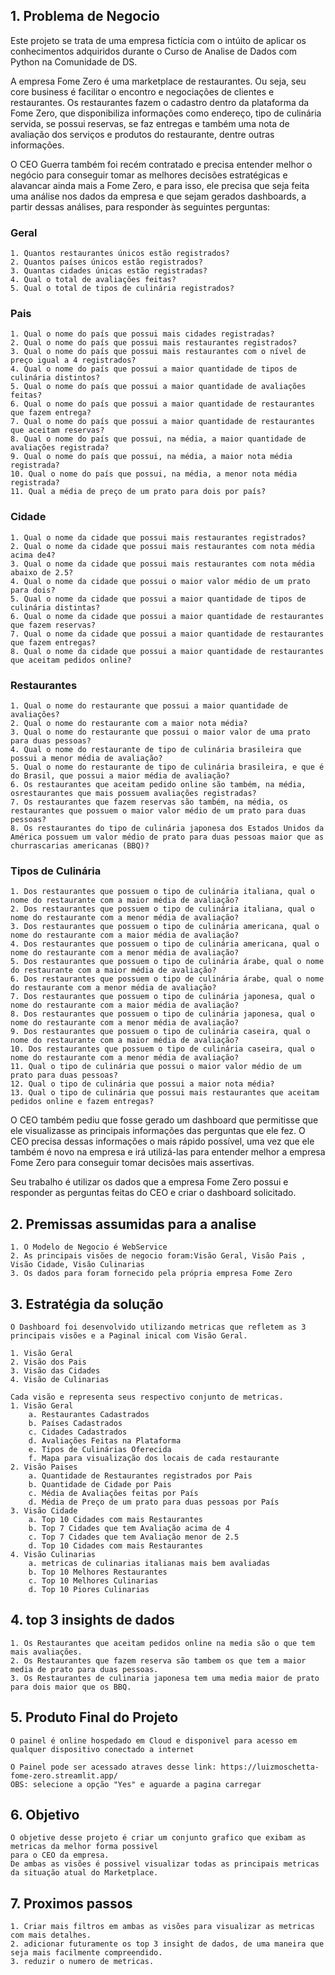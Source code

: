 ## 1. Problema de Negocio

Este projeto se trata de uma empresa fictícia com o intúito de aplicar os conhecimentos adquiridos durante o Curso de Analise de Dados com Python na Comunidade de DS. 

A empresa Fome Zero é uma marketplace de restaurantes. Ou seja, seu core business é facilitar o encontro e negociações de clientes e restaurantes. Os restaurantes fazem o cadastro dentro da plataforma da Fome Zero, que disponibiliza informações como endereço, tipo de culinária servida, se possui reservas, se faz entregas e também uma nota de avaliação dos serviços e produtos do restaurante, dentre outras informações.

O CEO Guerra também foi recém contratado e precisa entender melhor o negócio para conseguir tomar as melhores decisões estratégicas e alavancar ainda mais a Fome Zero, e para isso, ele precisa que seja feita uma análise nos dados da empresa e que sejam gerados dashboards, a partir dessas análises, para responder às seguintes perguntas:

### Geral
    1. Quantos restaurantes únicos estão registrados?
    2. Quantos países únicos estão registrados?
    3. Quantas cidades únicas estão registradas?
    4. Qual o total de avaliações feitas?
    5. Qual o total de tipos de culinária registrados?

### Pais
    1. Qual o nome do país que possui mais cidades registradas?
    2. Qual o nome do país que possui mais restaurantes registrados?
    3. Qual o nome do país que possui mais restaurantes com o nível de preço igual a 4 registrados?
    4. Qual o nome do país que possui a maior quantidade de tipos de culinária distintos?
    5. Qual o nome do país que possui a maior quantidade de avaliações feitas?
    6. Qual o nome do país que possui a maior quantidade de restaurantes que fazem entrega?
    7. Qual o nome do país que possui a maior quantidade de restaurantes que aceitam reservas?
    8. Qual o nome do país que possui, na média, a maior quantidade de avaliações registrada?
    9. Qual o nome do país que possui, na média, a maior nota média registrada?
    10. Qual o nome do país que possui, na média, a menor nota média registrada?
    11. Qual a média de preço de um prato para dois por país?

### Cidade
    1. Qual o nome da cidade que possui mais restaurantes registrados?
    2. Qual o nome da cidade que possui mais restaurantes com nota média acima de4?
    3. Qual o nome da cidade que possui mais restaurantes com nota média abaixo de 2.5?
    4. Qual o nome da cidade que possui o maior valor médio de um prato para dois?
    5. Qual o nome da cidade que possui a maior quantidade de tipos de culinária distintas?
    6. Qual o nome da cidade que possui a maior quantidade de restaurantes que fazem reservas?
    7. Qual o nome da cidade que possui a maior quantidade de restaurantes que fazem entregas?
    8. Qual o nome da cidade que possui a maior quantidade de restaurantes que aceitam pedidos online?

### Restaurantes
    1. Qual o nome do restaurante que possui a maior quantidade de avaliações?
    2. Qual o nome do restaurante com a maior nota média?
    3. Qual o nome do restaurante que possui o maior valor de uma prato para duas pessoas?
    4. Qual o nome do restaurante de tipo de culinária brasileira que possui a menor média de avaliação?
    5. Qual o nome do restaurante de tipo de culinária brasileira, e que é do Brasil, que possui a maior média de avaliação?
    6. Os restaurantes que aceitam pedido online são também, na média, osrestaurantes que mais possuem avaliações registradas?
    7. Os restaurantes que fazem reservas são também, na média, os restaurantes que possuem o maior valor médio de um prato para duas pessoas?
    8. Os restaurantes do tipo de culinária japonesa dos Estados Unidos da América possuem um valor médio de prato para duas pessoas maior que as churrascarias americanas (BBQ)?

### Tipos de Culinária
    1. Dos restaurantes que possuem o tipo de culinária italiana, qual o nome do restaurante com a maior média de avaliação?
    2. Dos restaurantes que possuem o tipo de culinária italiana, qual o nome do restaurante com a menor média de avaliação?
    3. Dos restaurantes que possuem o tipo de culinária americana, qual o nome do restaurante com a maior média de avaliação?
    4. Dos restaurantes que possuem o tipo de culinária americana, qual o nome do restaurante com a menor média de avaliação?
    5. Dos restaurantes que possuem o tipo de culinária árabe, qual o nome do restaurante com a maior média de avaliação?
    6. Dos restaurantes que possuem o tipo de culinária árabe, qual o nome do restaurante com a menor média de avaliação?
    7. Dos restaurantes que possuem o tipo de culinária japonesa, qual o nome do restaurante com a maior média de avaliação?
    8. Dos restaurantes que possuem o tipo de culinária japonesa, qual o nome do restaurante com a menor média de avaliação?
    9. Dos restaurantes que possuem o tipo de culinária caseira, qual o nome do restaurante com a maior média de avaliação?
    10. Dos restaurantes que possuem o tipo de culinária caseira, qual o nome do restaurante com a menor média de avaliação?
    11. Qual o tipo de culinária que possui o maior valor médio de um prato para duas pessoas?
    12. Qual o tipo de culinária que possui a maior nota média?
    13. Qual o tipo de culinária que possui mais restaurantes que aceitam pedidos online e fazem entregas?

O CEO também pediu que fosse gerado um dashboard que permitisse que ele visualizasse as principais informações das perguntas que ele fez. O CEO precisa dessas informações o mais rápido possível, uma vez que ele também é novo na empresa e irá utilizá-las para entender melhor a empresa Fome Zero para conseguir tomar decisões mais assertivas.

Seu trabalho é utilizar os dados que a empresa Fome Zero possui e responder as perguntas feitas do CEO e criar o dashboard solicitado.

## 2. Premissas assumidas para a analise
	1. O Modelo de Negocio é WebService
	2. As principais visões de negocio foram:Visão Geral, Visão Pais , Visão Cidade, Visão Culinarias
	3. Os dados para foram fornecido pela própria empresa Fome Zero

## 3. Estratégia da solução
	O Dashboard foi desenvolvido utilizando metricas que refletem as 3 principais visões e a Paginal inical com Visão Geral.

	1. Visão Geral
	2. Visão dos Pais
	3. Visão das Cidades
	4. Visão de Culinarias
	
	Cada visão e representa seus respectivo conjunto de metricas.
	1. Visão Geral
		a. Restaurantes Cadastrados
		b. Países Cadastrados
		c. Cidades Cadastrados
		d. Avaliações Feitas na Plataforma
		e. Tipos de Culinárias Oferecida
		f. Mapa para visualização dos locais de cada restaurante
	2. Visão Paises
		a. Quantidade de Restaurantes registrados por Pais
		b. Quantidade de Cidade por Pais
		c. Média de Avaliações feitas por País
		d. Média de Preço de um prato para duas pessoas por País
	3. Visão Cidade
		a. Top 10 Cidades com mais Restaurantes
		b. Top 7 Cidades que tem Avaliação acima de 4
		c. Top 7 Cidades que tem Avaliação menor de 2.5
		d. Top 10 Cidades com mais Restaurantes
	4. Visão Culinarias
		a. metricas de culinarias italianas mais bem avaliadas
		b. Top 10 Melhores Restaurantes
		c. Top 10 Melhores Culinarias
		d. Top 10 Piores Culinarias

## 4. top 3 insights de dados
	1. Os Restaurantes que aceitam pedidos online na media são o que tem mais avaliações.
	2. Os Restaurantes que fazem reserva são tambem os que tem a maior media de prato para duas pessoas.
	3. Os Restaurantes de culinaria japonesa tem uma media maior de prato para dois maior que os BBQ.

## 5. Produto Final do Projeto
	O painel é online hospedado em Cloud e disponivel para acesso em qualquer dispositivo conectado a internet
	
	O Painel pode ser acessado atraves desse link: https://luizmoschetta-fome-zero.streamlit.app/
 	OBS: selecione a opção "Yes" e aguarde a pagina carregar

## 6. Objetivo
	O objetive desse projeto é criar um conjunto grafico que exibam as metricas da melhor forma possivel
	para o CEO da empresa.
	De ambas as visões é possivel visualizar todas as principais metricas da situação atual do Marketplace.

## 7. Proximos passos
	1. Criar mais filtros em ambas as visões para visualizar as metricas com mais detalhes.
	2. adicionar futuramente os top 3 insight de dados, de uma maneira que seja mais facilmente compreendido.
	3. reduzir o numero de metricas.
